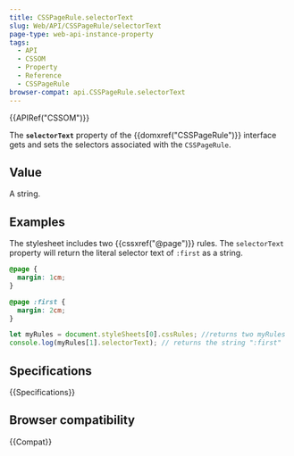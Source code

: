 ```yaml
---
title: CSSPageRule.selectorText
slug: Web/API/CSSPageRule/selectorText
page-type: web-api-instance-property
tags:
  - API
  - CSSOM
  - Property
  - Reference
  - CSSPageRule
browser-compat: api.CSSPageRule.selectorText
---
```

{{APIRef("CSSOM")}}

The **`selectorText`** property of the {{domxref("CSSPageRule")}} interface gets and sets the selectors associated with the `CSSPageRule`.

## Value

A string.

## Examples

The stylesheet includes two {{cssxref("@page")}} rules. The `selectorText` property will return the literal selector text of `:first` as a string.

```css
@page {
  margin: 1cm;
}

@page :first {
  margin: 2cm;
}
```

```js
let myRules = document.styleSheets[0].cssRules; //returns two myRules
console.log(myRules[1].selectorText); // returns the string ":first"
```

## Specifications

{{Specifications}}

## Browser compatibility

{{Compat}}
